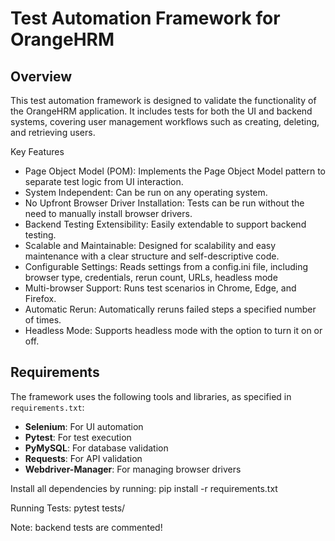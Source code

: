 # Test Automation Framework for OrangeHRM

## Overview
This test automation framework is designed to validate the functionality of the OrangeHRM application. 
It includes tests for both the UI and backend systems, covering user management workflows such as creating, 
deleting, and retrieving users. 


Key Features

* Page Object Model (POM): Implements the Page Object Model pattern to separate test logic from UI interaction.
* System Independent: Can be run on any operating system.
* No Upfront Browser Driver Installation: Tests can be run without the need to manually install browser drivers.
* Backend Testing Extensibility: Easily extendable to support backend testing.
* Scalable and Maintainable: Designed for scalability and easy maintenance with a clear structure and self-descriptive code.
* Configurable Settings: Reads settings from a config.ini file, including browser type, credentials, rerun count, URLs, headless mode
* Multi-browser Support: Runs test scenarios in Chrome, Edge, and Firefox.
* Automatic Rerun: Automatically reruns failed steps a specified number of times.
* Headless Mode: Supports headless mode with the option to turn it on or off.

## Requirements
The framework uses the following tools and libraries, as specified in `requirements.txt`:
- **Selenium**: For UI automation
- **Pytest**: For test execution
- **PyMySQL**: For database validation
- **Requests**: For API validation
- **Webdriver-Manager**: For managing browser drivers

Install all dependencies by running:
pip install -r requirements.txt

Running Tests:
pytest tests/

Note: 
backend tests are commented!
